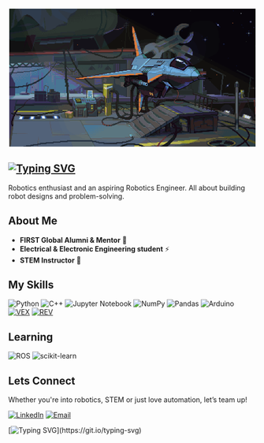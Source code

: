 <p align="center">
  <img width="500" height="280" src="aa9188eb3eeb7484fed598012fe70d83.gif"
  alt="Alternate text">
  </p>
  <!--I used HTML code to center the gif-->

[![Typing SVG](https://readme-typing-svg.demolab.com?font=Aldrich&size=28&duration=1500&pause=1000&color=67B9F7&width=435&lines=Hi+!;I'm+Ahmed+Hussein)](https://git.io/typing-svg)
---

<!---used pocutuation ! because it looks fun -->
Robotics enthusiast and an aspiring Robotics Engineer.
All about building robot designs and problem-solving.

About Me
---

* **FIRST Global Alumni & Mentor** 🤖
* **Electrical & Electronic Engineering student** ⚡
* **STEM Instructor** 🔭

My Skills
---

![Python](https://img.shields.io/badge/python-3670A0?style=for-the-badge&logo=python&logoColor=ffdd54)
![C++](https://img.shields.io/badge/c++-%2300599C.svg?style=for-the-badge&logo=c%2B%2B&logoColor=white)
![Jupyter Notebook](https://img.shields.io/badge/jupyter-%23FA0F00.svg?style=for-the-badge&logo=jupyter&logoColor=white)
![NumPy](https://img.shields.io/badge/numpy-%23013243.svg?style=for-the-badge&logo=numpy&logoColor=white)
![Pandas](https://img.shields.io/badge/pandas-%23150458.svg?style=for-the-badge&logo=pandas&logoColor=white)
![Arduino](https://img.shields.io/badge/-Arduino-00979D?style=for-the-badge&logo=Arduino&logoColor=white)
[![VEX](https://img.shields.io/badge/VEX-red?style=for-the-badge&logo=Vex&logoColor=Gray&link=https://images.app.goo.gl/dAy21YrxwZXkjLKL7)](https://images.app.goo.gl/dAy21YrxwZXkjLKL7)
[![REV](https://img.shields.io/badge/REV-black?style=for-the-badge&logoColor=white&link=https://images.app.goo.gl/dAy21YrxwZXkjLKL7)](https://images.app.goo.gl/dAy21YrxwZXkjLKL7)

Learning
---

![ROS](https://img.shields.io/badge/ros-%230A0FF9.svg?style=for-the-badge&logo=ros&logoColor=white)
![scikit-learn](https://img.shields.io/badge/scikit--learn-%23F7931E.svg?style=for-the-badge&logo=scikit-learn&logoColor=white)

Lets Connect
---

Whether you're into robotics, STEM or just love automation, let’s team up!

[![LinkedIn](https://img.shields.io/badge/linkedin-%230077B5.svg?&style=for-the-badge&logo=linkedin&logoColor=white)](https://sd.linkedin.com/in/ahmed-khalifa-13b836233)
[![Email](https://img.shields.io/badge/gmail-%23D14836.svg?&style=for-the-badge&logo=gmail&logoColor=white)](mailto:ahmed.k.hussein01@gmail.com?subject=Hello%20Ileri,%20From%20*GithubGithub)

[![Typing SVG](https://readme-typing-svg.demolab.com?font=Aldrich&size=28&duration=1800&pause=1000&center=true&width=435&lines=Dream+big+.+.+.;Build+Bigger+!)](https://git.io/typing-svg)
